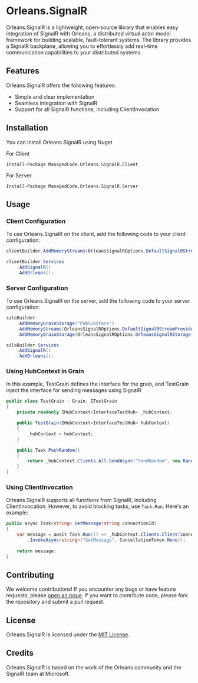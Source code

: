 # Orleans.SignalR

Orleans.SignalR is a lightweight, open-source library that enables easy integration of SignalR with Orleans, a distributed virtual actor model framework for building scalable, fault-tolerant systems. 
The library provides a SignalR backplane, allowing you to effortlessly add real-time communication capabilities to your distributed systems.

## Features

Orleans.SignalR offers the following features:

- Simple and clear implementation
- Seamless integration with SignalR
- Support for all SignalR functions, including ClientInvocation

## Installation

You can install Orleans.SignalR using Nuget

For Client
```
Install-Package ManagedCode.Orleans.SignalR.Client
```

For Server
```
Install-Package ManagedCode.Orleans.SignalR.Server
```

## Usage

### Client Configuration

To use Orleans.SignalR on the client, add the following code to your client configuration:

```csharp
clientBuilder.AddMemoryStreams(OrleansSignalROptions.DefaultSignalRStreamProvider);

clientBuilder.Services
    .AddSignalR()
    .AddOrleans();
```

### Server Configuration

To use Orleans.SignalR on the server, add the following code to your server configuration:

```csharp
siloBuilder
    .AddMemoryGrainStorage("PubSubStore")
    .AddMemoryStreams(OrleansSignalROptions.DefaultSignalRStreamProvider)
    .AddMemoryGrainStorage(OrleansSignalROptions.OrleansSignalRStorage);

siloBuilder.Services
    .AddSignalR()
    .AddOrleans();
```

### Using HubContext in Grain
In this example, TestGrain defines the interface for the grain, and TestGrain inject the interface for sending messages using SignalR
```csharp
public class TestGrain : Grain, ITestGrain
{
    private readonly IHubContext<InterfaceTestHub> _hubContext;

    public TestGrain(IHubContext<InterfaceTestHub> hubContext)
    {
        _hubContext = hubContext;
    }

    public Task PushRandom()
    {
        return _hubContext.Clients.All.SendAsync("SendRandom", new Random().Next());
    }
}
```


### Using ClientInvocation

Orleans.SignalR supports all functions from SignalR, including ClientInvocation. However, to avoid blocking tasks, use `Task.Run`. 
Here's an example:

```csharp
public async Task<string> GetMessage(string connectionId)
{
    var message = await Task.Run(() => _hubContext.Clients.Client(connectionId)
        .InvokeAsync<string>("GetMessage", CancellationToken.None));
        
    return message;
}
```

## Contributing

We welcome contributions! If you encounter any bugs or have feature requests, please [open an issue](https://github.com/managedcode/Orleans.SignalR/issues). 
If you want to contribute code, please fork the repository and submit a pull request.

## License

Orleans.SignalR is licensed under the [MIT License](LICENSE).

## Credits

Orleans.SignalR is based on the work of the Orleans community and the SignalR team at Microsoft.